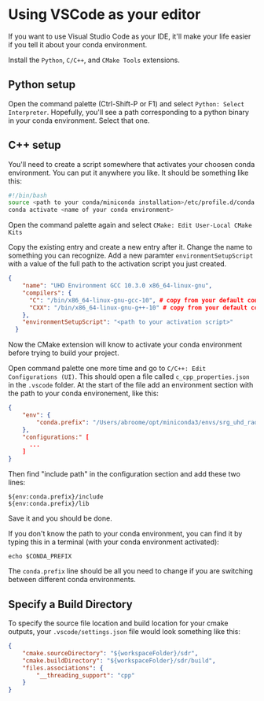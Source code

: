 # Using VSCode as your editor

If you want to use Visual Studio Code as your IDE, it'll make your life easier if you tell it about your conda environment.

Install the `Python`, `C/C++`, and `CMake Tools` extensions.

## Python setup

Open the command palette (Ctrl-Shift-P or F1) and select `Python: Select Interpreter`. Hopefully, you'll see a path corresponding to a python binary in your conda environment. Select that one.

## C++ setup

You'll need to create a script somewhere that activates your choosen conda environment. You can put it anywhere you like. It should be something like this:

```bash
#!/bin/bash
source <path to your conda/miniconda installation>/etc/profile.d/conda.sh
conda activate <name of your conda environment>
```

Open the command palette again and select `CMake: Edit User-Local CMake Kits`

Copy the existing entry and create a new entry after it. Change the name to something you can recognize. Add a new paramter `environmentSetupScript` with a value of the full path to the activation script you just created.

```json
{
    "name": "UHD Environment GCC 10.3.0 x86_64-linux-gnu",
    "compilers": {
      "C": "/bin/x86_64-linux-gnu-gcc-10", # copy from your default configuration
      "CXX": "/bin/x86_64-linux-gnu-g++-10" # copy from your default configuration
    },
    "environmentSetupScript": "<path to your activation script>"
  }
```

Now the CMake extension will know to activate your conda environment before trying to build your project.

Open command palette one more time and go to `C/C++: Edit Configurations (UI)`. This should open a file called `c_cpp_properties.json` in the `.vscode` folder. At the start of the file add an environment section with the path to your conda environement, like this: 
```json
{
    "env": {
        "conda.prefix": "/Users/abroome/opt/miniconda3/envs/srg_uhd_radar"
    },
    "configurations:" [
      ...
    ]
}
```

Then find "include path" in the configuration section and add these two lines:

    ${env:conda.prefix}/include
    ${env:conda.prefix}/lib

Save it and you should be done.

If you don't know the path to your conda environment, you can find it by typing this in a terminal (with your conda environment activated):

`echo $CONDA_PREFIX`

The `conda.prefix` line should be all you need to change if you are switching between different conda environments. 

## Specify a Build Directory
To specify the source file location and build location for your cmake outputs, your `.vscode/settings.json` file would look something like this: 

```json
{
    "cmake.sourceDirectory": "${workspaceFolder}/sdr",
    "cmake.buildDirectory": "${workspaceFolder}/sdr/build",
    "files.associations": {
        "__threading_support": "cpp"
    }
}
```
